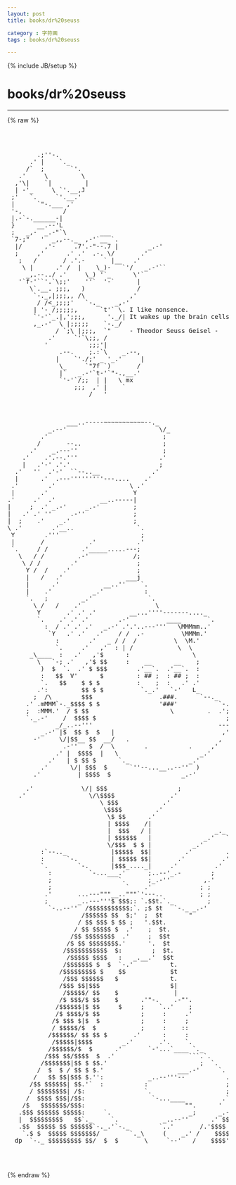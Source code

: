 ```yaml
---
layout: post
title: books/dr%20seuss
category : 字符画
tags : books/dr%20seuss
---
```

{% include JB/setup %}
# books/dr%20seuss
---
{% raw %}
<pre>



        .;&#039;&#039;-.
      .&#039; |    `._
     /`  ;       `&#039;.
   .&#039;     \         \
  ,&#039;\|    `|         |
  | -&#039;_     \ `&#039;.__,J
 ;&#039;   `.     `&#039;.__.&#039;
 |      `&quot;-.___ ,&#039;
 &#039;-,           /
 |.-`-.______-|
 }      __.--&#039;L
 ;   _,-  _.-&quot;`\         ___
 `7-;&quot;   &#039;  _,,--._  ,-&#039;`__ `.
  |/      ,&#039;-     .7&#039;.-&quot;--.7 |        _.-&#039;
  ;     ,&#039;      .&#039; .&#039;  .-. \/       .&#039;
   ;   /       / .&#039;.-     ` |__   .&#039;
    \ |      .&#039; /  |    \_)-   `&#039;/   _.-&#039;``
     _,.--../ .&#039;     \_) &#039;`_      \&#039;`
   &#039;`f-&#039;``&#039;.`\;;&#039;    &#039;&#039;`  &#039;-`      |
      \`.__. ;;;,   )              /
       `-._,|;;;,, /\            ,&#039;
        / /&lt;_;;;;&#039;   `-._    _,-&#039;
       | &#039;- /;;;;;,      `t&#039;` \. I like nonsence.
       `&#039;-&#039;`_.|,&#039;;;;,      &#039;._/| It wakes up the brain cells!
       ,_.-&#039;  \ |;;;;;    `-._/
             / `;\ |;;;,  `&quot;     - Theodor Seuss Geisel -
           .&#039;     `&#039;`\;;, /
          &#039;           ;;;&#039;|
              .--.    ;.:`\    _.--,
             |    `&#039;./;&#039; _ &#039;_.&#039;     |
              \_     `&quot;7f `)       /
              |`   _.-&#039;`t-&#039;`&quot;-.,__.&#039;
              `&#039;-&#039;`/;;  | |   \ mx
                  ;;;  ,&#039; |    `
                      /   &#039; 



                ___..-----~~~~~~~~~~~--._
           _.--&#039;                         \/_
         .&#039;                               ;
        /       --..                      ;
      .&#039;    _.---&#039;&#039;                       ;
    .&#039;    .&#039;.--.&#039;&#039;&#039;                      .&#039;
    |   .&#039;-&#039; .&#039;.&#039;                        ;
  .&#039;   &#039;&#039;  .&#039;-&#039;  ``--..__              .&#039;
  |      .&#039;  .---&#039;&#039;&#039;&#039;&#039;&#039;&#039;&#039;&#039;---....    .&#039;
 .&#039;        .&#039;                    \ .&#039;
 |       .&#039;                       Y
.&#039;     .&#039;  .&#039;            __..-----|
|     ;  .&#039; _.-&#039;     _.-&#039;         ;
|   .&#039; .&#039; &#039;&#039;     .-&#039;&#039;             ;
|  ;    .&#039;    _.&#039;                 ;
\ .&#039;        .&#039;__..                 `.
 Y        .&#039;&#039;&#039;                      ;
 |       /            .&#039;           .&#039;
 `.     / /         .&#039;_____.....---;
   \   / /         .-&#039;            /;
    \ / /        .&#039;                ;
     Y /  /    .&#039;                  ;
     |   /   .&#039;                 ___j
     |      .&#039;            __..&#039;&#039;    `.
     |    .&#039;           _.&#039;           :
     `.   ;         _.&#039;               `.
       \ /   /    .&#039;                    \
        Y       .&#039; .&#039; .&#039;         __...&#039;&#039;&#039;&#039;-------...._
        `.    .&#039; .&#039; .&#039;        .-&#039;          ____       `.
          :  / .&#039; .&#039; .&#039;   _.-&#039; .&#039;.&#039;..---&#039;&#039;&#039;   \MMMmm..&#039;
           `Y   .&#039; .&#039;   .&#039;    / /  .-          \MMMm.&#039;
             :        .&#039;   _ / /  /          \  \M.&#039;
             `.     .&#039;   ,&#039;  : | /            \  \
      _\____  :   .&#039;   ,&#039;$      :                 \
        \   `-; .&#039;   ,&#039;$ $$     :    __      __    ;
         )  $  `.  .&#039; $ $$$        .&#039;__`.  .&#039;__`.  :
         :   $$  V&#039;      $         : ## ;  : ## ;  :
         `.   $$    $ $ $          :    ;  :   .&#039; .&#039;
        .&#039;:         $$ $ $          `._.&#039;   `-&#039;   L_                   __
       ;  /\        $$$                  .###.      `--._       _. --&#039;&#039;
     .&#039; .mMMM`-._$$$$ $ $                &#039;###&#039;           `-.--&#039;&#039;
     ;  :MMM.&#039;  / $ $$                      \         .  .&#039;;
     `._.-&#039;    /  $$$$ $                                   ;
             _/_..--&#039;&#039;&#039;                                  ---....__
         _.-&#039; |$  $$ $  $   |                             ,&#039;      ``--..__
       -&#039;     \/|$$__ $$  __/   .                        ,
               .-&#039;&#039;   $  /  \        .           .     ,&#039;
             .&#039; |  $$$$  |   \                      _.&#039;
           .&#039;   | $ $$ $      `._                _.&#039;
         .&#039;      \/| $$$  $      `&#039;&#039;--...__..--&#039;&#039;  )
       .&#039;          | $$$$  $                   _.-&#039;

     .&#039;             \/| $$$                   ;
   .&#039;                 \/\$$$$               .&#039;
                         \ $$$            .&#039;
                          \$$$$         .&#039;
                           \$ $$      .&#039;
                           | $$$$    /|
                           |  $$$   / |                 _._
                           | $$$$$$   |              _.&#039;   `.
                           \/$$$  $ $ |           _.&#039;       ;
         :`--.._            |$$$$$  $$|         .&#039;         .&#039;
         :      `-.         | $$$$$ $$|       .&#039;          .&#039;
         `.        `-.      |$$$_...._|     .&#039;          .&#039;
           :          `-...___.&#039;      ;..--&#039;_.-        ;
           ;                  `.      ;_.-&#039;&#039;         ,.&#039;
           ;                    `    .&#039;             ; ;
          .&#039;       ...---&quot;&quot;&quot;__..&quot;&quot;&quot;`&#039;---..          ; ;
          ;        _..---&#039;&#039;&#039;$ $$$;: `.$$t.`._         ;
           `-..--&#039;&#039;  /$$$$$$$$$$$;`. ;$ $t   `-._ _.-&#039;
                    /$$$$$$ $$  $;&#039;  ;  $t       &quot;
                   / $$ $$$ $ $$ ;   &#039;.$$t.
                  / $$ $$$$$ $  .&#039;    ;  $t.
                 /$$ $$$$$$$$  .&#039;     ;  $$t
                /$ $$ $$$$$$$$.&#039;      &#039;.  $t
               /$$$$$$$$$$$  $:        ;  $t.
                /$$$$$ $$$$   :   _.__.&#039;  $$t
               /$$$$$$$ $  $  `-.&#039;          t.
              /$$$$$$$$$ $    $$            $t
               /$$$ $$$$$$   $              t.
              /$$$ $$|$$$                   $|
               /$$$$$/ $$    $               |
              /$ $$$/$ $$    $      .&#039;&quot;-.    .-&quot;&#039;.
             /$$$$$$|$ $$     $     ;    `..&#039;    ;
             /$ $$$$/$ $$           ;     :     .&#039;
            /$ $$$ $|$  $           ;     :     ;
            / $$$$$/$  $            ;     :    ::
           /$$$$$$/ $$ $$ $       .&#039;      :     :
            /$$$$$|$$$$        _.&#039;       .&#039;.    `.
           /$$$$$$/$  $      .&#039;       `-&#039;...`____ `._
          /$$$ $$/$$$$  $  .&#039;                    ```.`.
         /$$$$$$$|$$ $ $$.&#039;                         ;  `.
        /  $  $ / $$ $ $.&#039;                    ___.-&#039;     `.
       /   $$ $$|$$$ $.&#039;&#039;:            _..--&#039;&#039;&#039;--           .
      /$$ $$$$$$| $$.&#039;`  :           :                     ;
      / $$$$$$$$| /$:                `.                    ;
     /  $$$$ $$$|/$$:                  `-...____          .`.
    /$   $$$$$$$/$$$:                           &quot;&quot;.      &#039;  ;
   .$$$ $$$$$$ $$$$$:     `.                     _;      _.-&#039;
   |  $$$$$$$$$   $$`._     `.            _..--&#039;&#039;      .&#039; $$;
   .$$  $$$$$ $$ $$$$$$`-._.&#039;`-._        `..&#039;       /.&#039;$$$$ ;
    `.$ $  $$$$$ $$$$$$$/        `._\     (    _.&#039; /    $$$$;
  dp  `-._ $$$$$$$$$ $$/  $  $       \     `--&#039;   /    $$$$&#039;


 </pre>
{% endraw %}
